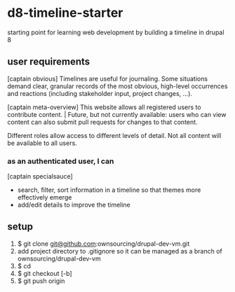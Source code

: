 # d8-timeline-starter
starting point for learning web development by building a timeline in drupal 8

## user requirements

[captain obvious] Timelines are useful for journaling. Some situations demand clear, granular records of the most obvious, high-level occurrences and reactions (including stakeholder input, project changes, ...). 

[captain meta-overview] This website allows all registered users to contribute content. | Future, but not currently available: users who can view content can also submit pull requests for changes to that content.

Different roles allow access to different levels of detail. Not all content will be available to all users.


### as an authenticated user, I can

[captain specialsauce] 
- search, filter, sort information in a timeline so that themes more effectively emerge
- add/edit details to improve the timeline

## setup

1. $ git clone git@github.com:ownsourcing/drupal-dev-vm.git <name of project directory>
2. add project directory to .gitignore so it can be managed as a branch of ownsourcing/drupal-dev-vm
3. $ cd <name of project-specific branch>
4. $ git checkout [-b] <name of project-specific branch>
5. $ git push origin <name of project-specific branch>

